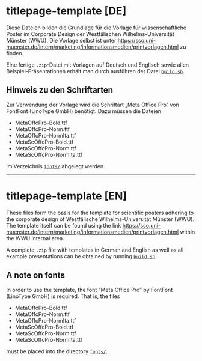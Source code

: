# titlepage-template [DE]
Diese Dateien bilden die Grundlage für die Vorlage für wissenschaftliche Poster
im Corporate Design der Westfälischen Wilhelms-Universität Münster (WWU).
Die Vorlage selbst ist unter
https://sso.uni-muenster.de/intern/marketing/informationsmedien/printvorlagen.html
zu finden.

Eine fertige `.zip`-Datei mit Vorlagen auf Deutsch und Englisch sowie allen
Beispiel-Präsentationen erhält man durch ausführen der Datei [`build.sh`](build.sh).

## Hinweis zu den Schriftarten
Zur Verwendung der Vorlage wird die Schriftart „Meta Office Pro“ von FontFont
(LinoType GmbH) benötigt. Dazu müssen die Dateien
- MetaOffcPro-Bold.ttf
- MetaOffcPro-Norm.ttf
- MetaOffcPro-NormIta.ttf
- MetaScOffcPro-Bold.ttf
- MetaScOffcPro-Norm.ttf
- MetaScOffcPro-NormIta.ttf

im Verzeichnis [`fonts/`](tex/fonts/) abgelegt werden.

---

# titlepage-template [EN]
These files form the basis for the template for scientific posters adhering to
the corporate design of Westfälische Wilhelms-Universität Münster (WWU).
The template itself can be found using the link
https://sso.uni-muenster.de/intern/marketing/informationsmedien/printvorlagen.html
within the WWU internal area.

A complete `.zip` file with templates in German and English as well as all
example presentations can be obtained by running [`build.sh`](build.sh).

## A note on fonts
In order to use the template, the font “Meta Office Pro” by FontFont (LinoType GmbH)
is required. That is, the files
- MetaOffcPro-Bold.ttf
- MetaOffcPro-Norm.ttf
- MetaOffcPro-NormIta.ttf
- MetaScOffcPro-Bold.ttf
- MetaScOffcPro-Norm.ttf
- MetaScOffcPro-NormIta.ttf

must be placed into the directory [`fonts/`](tex/fonts/).

